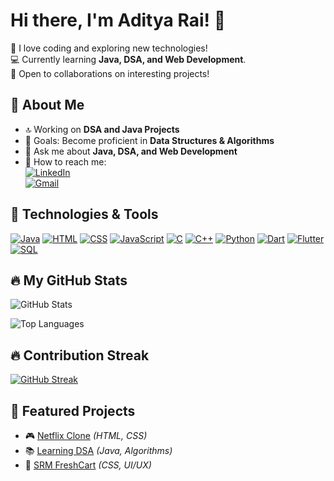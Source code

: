 # Hi there, I'm Aditya Rai! 👋  

🚀 I love coding and exploring new technologies!  
💻 Currently learning **Java, DSA, and Web Development**.  
🌱 Open to collaborations on interesting projects!  

## 📌 About Me
- 🔝 Working on **DSA and Java Projects**
- 🎯 Goals: Become proficient in **Data Structures & Algorithms**
- 💬 Ask me about **Java, DSA, and Web Development**
- 📩 How to reach me:  
  [![LinkedIn](https://img.shields.io/badge/LinkedIn-%230077B5.svg?style=flat&logo=linkedin&logoColor=white)](https://www.linkedin.com/in/aditya-rai-91b22a249/)  
  [![Gmail](https://img.shields.io/badge/Gmail-D14836?style=flat&logo=gmail&logoColor=white)](mailto:adirai2901@gmail.com)

## 🚀 Technologies & Tools
[![Java](https://img.shields.io/badge/Java-%23ED8B00.svg?style=flat&logo=openjdk&logoColor=white)](https://docs.oracle.com/en/java/)
[![HTML](https://img.shields.io/badge/HTML5-%23E34F26.svg?style=flat&logo=html5&logoColor=white)](https://developer.mozilla.org/en-US/docs/Web/HTML)
[![CSS](https://img.shields.io/badge/CSS3-%231572B6.svg?style=flat&logo=css3&logoColor=white)](https://developer.mozilla.org/en-US/docs/Web/CSS)
[![JavaScript](https://img.shields.io/badge/JavaScript-%23F7DF1E.svg?style=flat&logo=javascript&logoColor=black)](https://developer.mozilla.org/en-US/docs/Web/JavaScript)
[![C](https://img.shields.io/badge/C-%2300599C.svg?style=flat&logo=c&logoColor=white)](https://devdocs.io/c/)
[![C++](https://img.shields.io/badge/C++-%2300599C.svg?style=flat&logo=c%2B%2B&logoColor=white)](https://cplusplus.com/doc/)
[![Python](https://img.shields.io/badge/Python-%233776AB.svg?style=flat&logo=python&logoColor=white)](https://docs.python.org/3/)
[![Dart](https://img.shields.io/badge/Dart-%230175C2.svg?style=flat&logo=dart&logoColor=white)](https://dart.dev/guides)
[![Flutter](https://img.shields.io/badge/Flutter-%2302569B.svg?style=flat&logo=flutter&logoColor=white)](https://flutter.dev/docs)
[![SQL](https://img.shields.io/badge/SQL-%230066B8.svg?style=flat&logo=sqlite&logoColor=white)](https://www.w3schools.com/sql/)

## 🔥 My GitHub Stats
![GitHub Stats](https://github-readme-stats.vercel.app/api?username=Adirai2901&show_icons=true&theme=dark)

![Top Languages](https://github-readme-stats.vercel.app/api/top-langs/?username=Adirai2901&layout=compact&theme=dark)

## 🔥 Contribution Streak
[![GitHub Streak](https://github-readme-streak-stats.herokuapp.com?user=Adirai2901&theme=dark&hide_border=true)](https://git.io/streak-stats)

## 📌 Featured Projects
- 🎮 [Netflix Clone](https://github.com/Adirai2901/netflix-clone) *(HTML, CSS)*
- 📚 [Learning DSA](https://github.com/Adirai2901/Learning-DSA) *(Java, Algorithms)*
- 🛂 [SRM FreshCart](https://github.com/Adirai2901/SRM-FRESHCART) *(CSS, UI/UX)*
